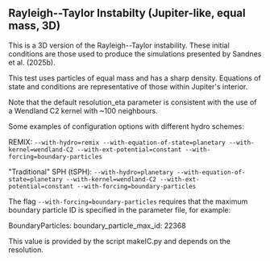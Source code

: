 Rayleigh--Taylor Instabilty (Jupiter-like, equal mass, 3D)
--------------

This is a 3D version of the Rayleigh--Taylor instability. These initial
conditions are those used to produce the simulations presented by
Sandnes et al. (2025b).

This test uses particles of equal mass and has a sharp density. Equations
of state and conditions are representative of those within Jupiter's interior.

Note that the default resolution_eta parameter is consistent with the use of a
Wendland C2 kernel with ~100 neighbours.

Some examples of configuration options with different hydro schemes:

REMIX:
`--with-hydro=remix --with-equation-of-state=planetary --with-kernel=wendland-C2 --with-ext-potential=constant --with-forcing=boundary-particles`

"Traditional" SPH (tSPH):
`--with-hydro=planetary --with-equation-of-state=planetary --with-kernel=wendland-C2 --with-ext-potential=constant --with-forcing=boundary-particles`

The flag `--with-forcing=boundary-particles` requires that the maximum boundary particle ID is
specified in the parameter file, for example:

BoundaryParticles:
  boundary_particle_max_id:        22368

This value is provided by the script makeIC.py and depends on the resolution.

